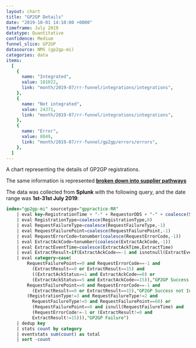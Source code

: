 ```yaml
---
layout: chart
title: "GP2GP Details"
date: "2019-10-01 14:10:00 +0000"
timeframe: July 2019
datatype: Quantitative
confidence: Medium
funnel_slice: GP2GP
datasource: NMS (gp2gp-mi)
categories: data
items:
  [
    {
      name: "Integrated",
      value: 181022,
      link: "month/2019-07/rr-funnel/integrations/integrations",
    },
    {
      name: "Not integrated",
      value: 24371,
      link: "month/2019-07/rr-funnel/integrations/integrations",
    },
    {
      name: "Error",
      value: 8049,
      link: "month/2019-07/rr-funnel/gp2gp/errors/errors",
    },
  ]
---
```


A chart representing the details of GP2GP registrations.

The same information is represented **[broken down into supplier pathways](/prm-funnel/month/2019-07/rr-funnel/gp2gp/pathways/pathways.html)**

The data was collected from **Splunk** with the following query, and the date range was **1st-31st July 2019**:

```sql
index="gp2gp-mi" sourcetype="gppractice-RR"
    | eval key=RegistrationTime + "-" + RequestorODS + "-" + coalesce(SenderODS, "Unknown")
    | eval RegistrationType=coalesce(RegistrationType,0)
    | eval RequestFailureType=coalesce(RequestFailureType,-1)
    | eval RequestFailurePoint=coalesce(RequestFailurePoint,-1)
    | eval RequestErrorCode=tonumber(coalesce(RequestErrorCode,-1))
    | eval ExtractAckCode=tonumber(coalesce(ExtractAckCode,-1))
    | eval ExtractEventTime=coalesce(ExtractAckTime,ExtractTime)
    | eval ExtractResult=if(ExtractAckCode==-1 and isnotnull(ExtractEventTime),0,ExtractAckCode)
    | eval category=case(
        RequestFailurePoint==0 and RequestErrorCode==-1 and
          (ExtractResult==0 or ExtractResult==15) and
          ((ExtractAckStatus==1 and ExtractAckCode==0) or
          (ExtractAckStatus==5 and ExtractAckCode==15)),"GP2GP Success and Integrated",
        RequestFailurePoint==0 and RequestErrorCode==-1 and
          (ExtractResult==0 or ExtractResult==15),"GP2GP Success not Integrated",
        (RegistrationType!=3 and RequestFailureType!=2 and
          RequestFailureType!=5 and RequestFailurePoint==60) or
          (RequestFailurePoint==0 and isnull(RequestFailureTime) and
          (RequestErrorCode!=-1 or (ExtractResult!=0 and
          ExtractResult!=15))),"GP2GP Failure")
    | dedup key
    | stats count by category
    | eventstats sum(count) as total
    | sort -count
```
